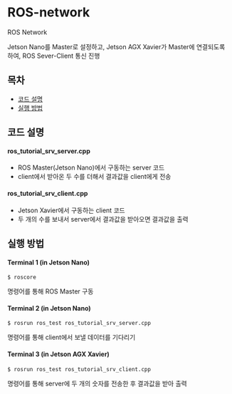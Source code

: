 # ROS-network
ROS Network

Jetson Nano를 Master로 설정하고, Jetson AGX Xavier가 Master에 연결되도록 하여,
ROS Sever-Client 통신 진행<br/>

## 목차
* [코드 설명](#코드-설명)
* [실행 방법](#실행-방법)
## 코드 설명
#### ros_tutorial_srv_server.cpp
* ROS Master(Jetson Nano)에서 구동하는 server 코드
* client에서 받아온 두 수를 더해서 결과값을 client에게 전송<br/>
  
#### ros_tutorial_srv_client.cpp
* Jetson Xavier에서 구동하는 client 코드
* 두 개의 수를 보내서 server에서 결과값을 받아오면 결과값을 출력<br/>

## 실행 방법
#### Terminal 1 (in Jetson Nano)
```
$ roscore
```
명령어를 통해 ROS Master 구동<br/>

#### Terminal 2 (in Jetson Nano)
```
$ rosrun ros_test ros_tutorial_srv_server.cpp
```
명령어를 통해 client에서 보낼 데이터를 기다리기<br/>

#### Terminal 3 (in Jetson AGX Xavier)
```
$ rosrun ros_test ros_tutorial_srv_client.cpp
```
명령어를 통해 server에 두 개의 숫자를 전송한 후 결과값을 받아 출력<br/>
